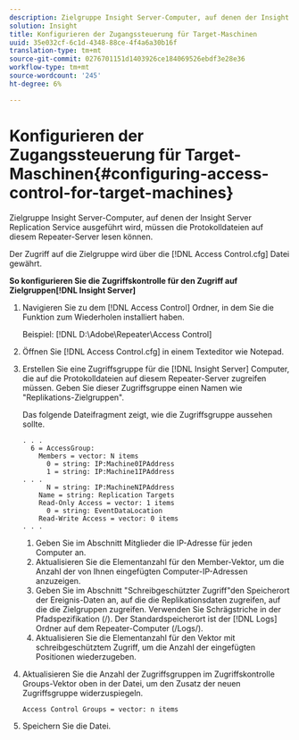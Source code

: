 ```yaml
---
description: Zielgruppe Insight Server-Computer, auf denen der Insight Server Replication Service ausgeführt wird, müssen die Protokolldateien auf diesem Repeater-Server lesen können.
solution: Insight
title: Konfigurieren der Zugangssteuerung für Target-Maschinen
uuid: 35e032cf-6c1d-4348-88ce-4f4a6a30b16f
translation-type: tm+mt
source-git-commit: 0276701151d1403926ce184069526ebdf3e28e36
workflow-type: tm+mt
source-wordcount: '245'
ht-degree: 6%

---
```



# Konfigurieren der Zugangssteuerung für Target-Maschinen{#configuring-access-control-for-target-machines}

Zielgruppe Insight Server-Computer, auf denen der Insight Server Replication Service ausgeführt wird, müssen die Protokolldateien auf diesem Repeater-Server lesen können.

Der Zugriff auf die Zielgruppe wird über die [!DNL Access Control.cfg] Datei gewährt.

**So konfigurieren Sie die Zugriffskontrolle für den Zugriff auf Zielgruppen[!DNL Insight Server]**

1. Navigieren Sie zu dem [!DNL Access Control] Ordner, in dem Sie die Funktion zum Wiederholen installiert haben.

   Beispiel: [!DNL D:\Adobe\Repeater\Access Control]

1. Öffnen Sie [!DNL Access Control.cfg] in einem Texteditor wie Notepad.
1. Erstellen Sie eine Zugriffsgruppe für die [!DNL Insight Server] Computer, die auf die Protokolldateien auf diesem Repeater-Server zugreifen müssen. Geben Sie dieser Zugriffsgruppe einen Namen wie &quot;Replikations-Zielgruppen&quot;.

   Das folgende Dateifragment zeigt, wie die Zugriffsgruppe aussehen sollte.

   ```
   . . . 
     6 = AccessGroup: 
       Members = vector: N items 
         0 = string: IP:Machine0IPAddress 
         1 = string: IP:Machine1IPAddress 
   . . . 
         N = string: IP:MachineNIPAddress 
       Name = string: Replication Targets 
       Read-Only Access = vector: 1 items 
         0 = string: EventDataLocation 
       Read-Write Access = vector: 0 items 
   . . .
   ```

   1. Geben Sie im Abschnitt Mitglieder die IP-Adresse für jeden Computer an.
   1. Aktualisieren Sie die Elementanzahl für den Member-Vektor, um die Anzahl der von Ihnen eingefügten Computer-IP-Adressen anzuzeigen.
   1. Geben Sie im Abschnitt &quot;Schreibgeschützter Zugriff&quot;den Speicherort der Ereignis-Daten an, auf die die Replikationsdaten zugreifen, auf die die Zielgruppen zugreifen. Verwenden Sie Schrägstriche in der Pfadspezifikation (/). Der Standardspeicherort ist der [!DNL Logs] Ordner auf dem Repeater-Computer (/Logs/).
   1. Aktualisieren Sie die Elementanzahl für den Vektor mit schreibgeschütztem Zugriff, um die Anzahl der eingefügten Positionen wiederzugeben.

1. Aktualisieren Sie die Anzahl der Zugriffsgruppen im Zugriffskontrolle Groups-Vektor oben in der Datei, um den Zusatz der neuen Zugriffsgruppe widerzuspiegeln.

   ```
   Access Control Groups = vector: n items
   ```

1. Speichern Sie die Datei.
